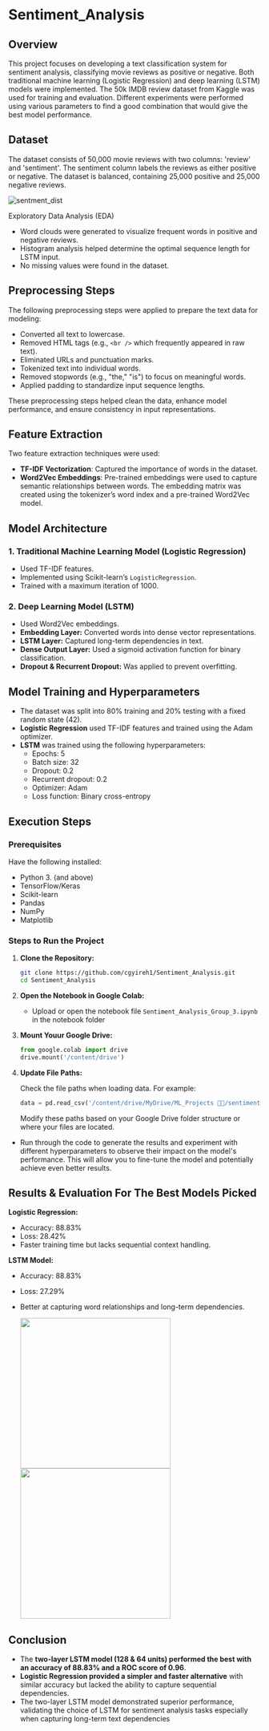 # Sentiment_Analysis


## Overview
This project focuses on developing a text classification system for sentiment analysis, classifying movie reviews as positive or negative. Both traditional machine learning (Logistic Regression) and deep learning (LSTM) models were implemented. The 50k IMDB review dataset from Kaggle was used for training and evaluation.
Different experiments were performed using various parameters to find a good combination that would give the best model performance.

## Dataset
The dataset consists of 50,000 movie reviews with two columns: 'review' and 'sentiment'. The sentiment column labels the reviews as either positive or negative. The dataset is balanced, containing 25,000 positive and 25,000 negative reviews.

![sentment_dist](https://github.com/user-attachments/assets/c1f84e61-3f5e-42c9-a146-99f6c555f4a3)

Exploratory Data Analysis (EDA)
- Word clouds were generated to visualize frequent words in positive and negative reviews.
- Histogram analysis helped determine the optimal sequence length for LSTM input.
- No missing values were found in the dataset.

## Preprocessing Steps
The following preprocessing steps were applied to prepare the text data for modeling:
- Converted all text to lowercase.
- Removed HTML tags (e.g., `<br />` which frequently appeared in raw text).
- Eliminated URLs and punctuation marks.
- Tokenized text into individual words.
- Removed stopwords (e.g., "the," "is") to focus on meaningful words.
- Applied padding to standardize input sequence lengths.

These preprocessing steps helped clean the data, enhance model performance, and ensure consistency in input representations.

## Feature Extraction
Two feature extraction techniques were used:
- **TF-IDF Vectorization**: Captured the importance of words in the dataset.
- **Word2Vec Embeddings**: Pre-trained embeddings were used to capture semantic relationships between words. The embedding matrix was created using the tokenizer’s word index and a pre-trained Word2Vec model.


## Model Architecture

### 1. Traditional Machine Learning Model (Logistic Regression)

- Used TF-IDF features.
- Implemented using Scikit-learn’s `LogisticRegression`.
- Trained with a maximum iteration of 1000.

### 2. Deep Learning Model (LSTM)

- Used Word2Vec embeddings.
- **Embedding Layer:** Converted words into dense vector representations.
- **LSTM Layer:** Captured long-term dependencies in text.
- **Dense Output Layer:** Used a sigmoid activation function for binary classification.
- **Dropout & Recurrent Dropout:** Was applied to prevent overfitting.

## Model Training and Hyperparameters
- The dataset was split into 80% training and 20% testing with a fixed random state (42).
- **Logistic Regression** used TF-IDF features and trained using the Adam optimizer.
- **LSTM** was trained using the following hyperparameters:
  - Epochs: 5
  - Batch size: 32
  - Dropout: 0.2
  - Recurrent dropout: 0.2
  - Optimizer: Adam
  - Loss function: Binary cross-entropy

## Execution Steps

### Prerequisites

Have the following installed:

- Python 3. (and above)
- TensorFlow/Keras
- Scikit-learn
- Pandas
- NumPy
- Matplotlib

### Steps to Run the Project

1. **Clone the Repository:**

   ```bash
   git clone https://github.com/cgyireh1/Sentiment_Analysis.git
   cd Sentiment_Analysis
   ```

2. **Open the Notebook in Google Colab:**

   - Upload or open the notebook file ``Sentiment_Analysis_Group_3.ipynb`` in the notebook folder

3. **Mount Youur Google Drive:**
   ```python
   from google.colab import drive
   drive.mount('/content/drive')
   ```

4. **Update File Paths:**

   Check the file paths when loading data. For example:

   ```python
   data = pd.read_csv('/content/drive/MyDrive/ML_Projects 👩‍💻/sentiment_analysis/IMDB Dataset.csv')
   ```

   Modify these paths based on your Google Drive folder structure or where your files are located.
   
- Run through the code to generate the results and experiment with different hyperparameters to observe their impact on the model's performance. This will allow you to fine-tune the model and potentially achieve even better results.

## Results & Evaluation For The Best Models Picked

**Logistic Regression:**
- Accuracy: 88.83%
- Loss: 28.42%
- Faster training time but lacks sequential context handling.

**LSTM Model:**
- Accuracy: 88.83%
- Loss: 27.29%
- Better at capturing word relationships and long-term dependencies.
  
  <img src="https://github.com/user-attachments/assets/00c40481-379f-490e-9fad-606000dde1d8" width="300">
  <img src="https://github.com/user-attachments/assets/14b09e8c-97ad-44d0-b711-ef483e702e90" width="300">

## Conclusion
- The **two-layer LSTM model (128 & 64 units) performed the best with an accuracy of 88.83% and a ROC score of 0.96**.
- **Logistic Regression provided a simpler and faster alternative** with similar accuracy but lacked the ability to capture sequential dependencies.
- The two-layer LSTM model demonstrated superior performance, validating the choice of LSTM for sentiment analysis tasks especially when capturing long-term text dependencies


